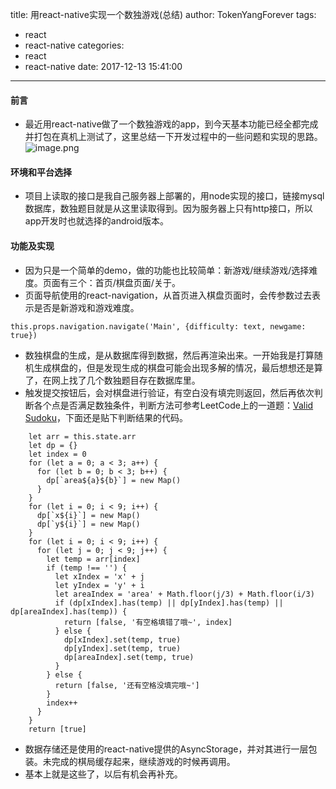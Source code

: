 title: 用react-native实现一个数独游戏(总结)
author: TokenYangForever
tags:
  - react
  - react-native
categories:
  - react
  - react-native
date: 2017-12-13 15:41:00
---
#### 前言
* 最近用react-native做了一个数独游戏的app，到今天基本功能已经全都完成并打包在真机上测试了，这里总结一下开发过程中的一些问题和实现的思路。
![image.png](http://upload-images.jianshu.io/upload_images/6383319-c4e4dbb2eaf0a4ee.png?imageMogr2/auto-orient/strip%7CimageView2/2/w/1240)

#### 环境和平台选择
* 项目上读取的接口是我自己服务器上部署的，用node实现的接口，链接mysql数据库，数独题目就是从这里读取得到。因为服务器上只有http接口，所以app开发时也就选择的android版本。
#### 功能及实现
* 因为只是一个简单的demo，做的功能也比较简单：新游戏/继续游戏/选择难度。页面有三个：首页/棋盘页面/关于。
* 页面导航使用的react-navigation，从首页进入棋盘页面时，会传参数过去表示是否是新游戏和游戏难度。
```
this.props.navigation.navigate('Main', {difficulty: text, newgame: true})
```
* 数独棋盘的生成，是从数据库得到数据，然后再渲染出来。一开始我是打算随机生成棋盘的，但是发现生成的棋盘可能会出现多解的情况，最后想想还是算了，在网上找了几个数独题目存在数据库里。
* 触发提交按钮后，会对棋盘进行验证，有空白没有填完则返回，然后再依次判断各个点是否满足数独条件，判断方法可参考LeetCode上的一道题：[Valid Sudoku](https://leetcode.com/problems/valid-sudoku/description/)，下面还是贴下判断结果的代码。
```
    let arr = this.state.arr
    let dp = {}
    let index = 0
    for (let a = 0; a < 3; a++) {
      for (let b = 0; b < 3; b++) {
        dp[`area${a}${b}`] = new Map()
      }
    }
    for (let i = 0; i < 9; i++) {
      dp[`x${i}`] = new Map()
      dp[`y${i}`] = new Map()
    }
    for (let i = 0; i < 9; i++) {
      for (let j = 0; j < 9; j++) {
        let temp = arr[index]
        if (temp !== '') {
          let xIndex = 'x' + j
          let yIndex = 'y' + i
          let areaIndex = 'area' + Math.floor(j/3) + Math.floor(i/3)
          if (dp[xIndex].has(temp) || dp[yIndex].has(temp) || dp[areaIndex].has(temp)) {
            return [false, '有空格填错了哦~', index]
          } else {
            dp[xIndex].set(temp, true)
            dp[yIndex].set(temp, true)
            dp[areaIndex].set(temp, true)
          }
        } else {
          return [false, '还有空格没填完哦~']
        }
        index++
      }
    }
    return [true]
```
* 数据存储还是使用的react-native提供的AsyncStorage，并对其进行一层包装。未完成的棋局缓存起来，继续游戏的时候再调用。
* 基本上就是这些了，以后有机会再补充。